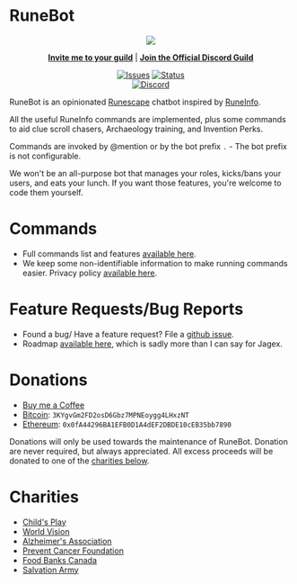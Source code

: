 # RuneBot
<div align="center">
<p><img src="https://raw.githubusercontent.com/VeryLongDelay/RuneBot/master/logo.png" /></p>
<p><a href="https://rune.im/invite"><b>Invite me to your guild</b></a> | <a href="https://discord.gg/kgCCpsp"><b>Join the Official Discord Guild</b></a></p>
</div>

<p align="center">
  <a href="https://github.com/VeryLongDelay/RuneBot/issues"><img alt="Issues" src="https://img.shields.io/github/issues/VeryLongDelay/RuneBot?style=for-the-badge" /></a> <a href="https://github.com/VeryLongDelay/RuneBot"> <img alt ="Status" src="https://img.shields.io/badge/Status-Under%20developpement-yellow?style=for-the-badge"> </a>
  <br/>
  <a href="https://discord.gg/kgCCpsp"><img alt="Discord" src="https://img.shields.io/discord/305765557058273280?color=blue&labelColor=292929&label=chat%20-%20discord&logo=discord&style=for-the-badge" /></a>
</p>

RuneBot is an opinionated [Runescape](https://www.runescape.com/community) chatbot inspired by [RuneInfo](https://www.runeinfo.xyz).

All the useful RuneInfo commands are implemented, plus some commands to aid clue scroll chasers, Archaeology training, and Invention Perks.

Commands are invoked by @mention or by the bot prefix `.` - The bot prefix is not configurable.

We won't be an all-purpose bot that manages your roles, kicks/bans your users, and eats your lunch. If you want those features, you're welcome to code them yourself.

# Commands
* Full commands list and features [available here](/commands.md).
* We keep some non-identifiable information to make running commands easier. Privacy policy [available here](/privacy.md#user-data).

# Feature Requests/Bug Reports
* Found a bug/ Have a feature request? File a [github issue](https://github.com/VeryLongDelay/RuneBot/issues/new/choose).
* Roadmap [available here](https://rune.im/roadmap), which is sadly more than I can say for Jagex.

# Donations
* [Buy me a Coffee](https://ko-fi.com/runescape)
* [Bitcoin](https://bitcoin.org/en/): `3KYgvGm2FD2osD6Gbz7MPNEoygg4LHxzNT`
* [Ethereum](https://ethereum.org/en/what-is-ethereum/): `0x0fA44296BA1EFB0D1A4dEF2DBDE10cEB35bb7890`

Donations will only be used towards the maintenance of RuneBot. Donation are never required, but always appreciated. All excess proceeds will be donated to one of the [charities below](#charities).

# Charities
* [Child's Play](http://www.childsplaycharity.org/)
* [World Vision](https://www.worldvision.org/)
* [Alzheimer's Association](https://alz.org/)
* [Prevent Cancer Foundation](https://www.preventcancer.org/)
* [Food Banks Canada](https://www.foodbankscanada.ca/)
* [Salvation Army](https://www.salvationarmy.org/)

